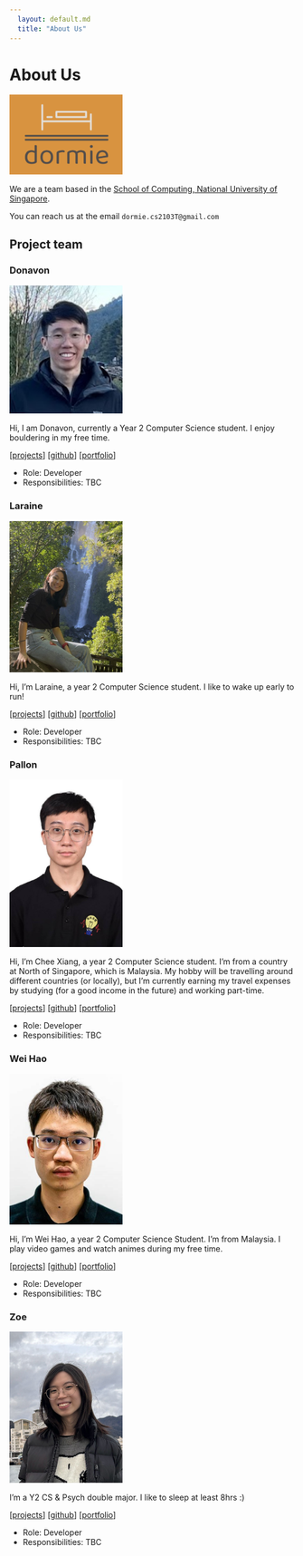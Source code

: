 ```yaml
---
  layout: default.md
  title: "About Us"
---
```


# About Us

<img src="images/dormie.png" width="200px">

We are a team based in the [School of Computing, National University of Singapore](http://www.comp.nus.edu.sg).

You can reach us at the email `dormie.cs2103T@gmail.com`

## Project team

### Donavon

<img src="images/donwong2308.png" width="200px">

Hi, I am Donavon, currently a Year 2 Computer Science student. I enjoy bouldering in my free time.

[[projects]()]
[[github](https://github.com/donwong2308)]
[[portfolio]()]

* Role: Developer
* Responsibilities: TBC

### Laraine

<img src="images/larainezo.png" width="200px">

Hi, I’m Laraine, a year 2 Computer Science student. I like to wake up early to run! 

[[projects](https://larainelwx.wixsite.com/digitalportfolio)]
[[github](http://github.com/larainezo)]
[[portfolio]()]

* Role: Developer
* Responsibilities: TBC

### Pallon

<img src="images/palloncx.png" width="200px">

Hi, I’m Chee Xiang, a year 2 Computer Science student. I’m from a country at North of Singapore, which is Malaysia. My hobby will be travelling around different countries (or locally), but I’m currently earning my travel expenses by studying (for a good income in the future) and working part-time.  

[[projects]()]
[[github](http://github.com/PallonCX)]
[[portfolio](team/johndoe.md)]

* Role: Developer
* Responsibilities: TBC

### Wei Hao

<img src="images/justweihao.png" width="200px">

Hi, I’m Wei Hao, a year 2 Computer Science Student. I’m from Malaysia. I play video games and watch animes during my free time.  

[[projects]()]
[[github](http://github.com/JustWeiHao)]
[[portfolio]()]

* Role: Developer
* Responsibilities: TBC

### Zoe

<img src="images/nyankoclaws.png" width="200px">

I’m a Y2 CS & Psych double major. I like to sleep at least 8hrs :) 

[[projects]()]
[[github](http://github.com/nyankoclaws)]
[[portfolio]()]

* Role: Developer
* Responsibilities: TBC
